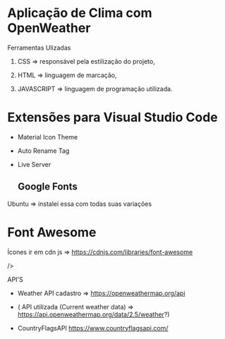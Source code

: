 # Aplicação de Clima com OpenWeather 

Ferramentas Ulizadas

1) CSS => responsável pela estilização do projeto,

2) HTML => linguagem de marcação,

3) JAVASCRIPT => linguagem de programação utilizada.


# Extensões para Visual Studio Code

- Material Icon Theme
+ Auto Rename Tag
- Live Server

  ## Google Fonts
Ubuntu => instalei essa com todas suas variações

<link rel="preconnect" href="https://fonts.googleapis.com">
<link rel="preconnect" href="https://fonts.gstatic.com" crossorigin>
<link href="https://fonts.googleapis.com/css2?family=Inter:wght@100;200;300;400;500;600;700;800;900&family=Ubuntu:ital,wght@0,300;0,400;0,500;0,700;1,300;1,400;1,500;1,700&display=swap" rel="stylesheet">



# Font Awesome

Ícones ir em cdn js => https://cdnjs.com/libraries/font-awesome

<link rel="stylesheet" 
      href="https://cdnjs.cloudflare.com/ajax/libs/font-awesome/6.2.1/css/all.min.css" 
      integrity="sha512-MV7K8+y+gLIBoVD59lQIYicR65iaqukzvf/nwasF0nqhPay5w/9lJmVM2hMDcnK1OnMGCdVK+iQrJ7lzPJQd1w==" 
      crossorigin="anonymous" 
      referrerpolicy="no-referrer"
      
/>

API'S

 * Weather API  cadastro => https://openweathermap.org/api
 
 * ( API utilizada (Current weather data) => https://api.openweathermap.org/data/2.5/weather?)
  
 * CountryFlagsAPI          https://www.countryflagsapi.com/
